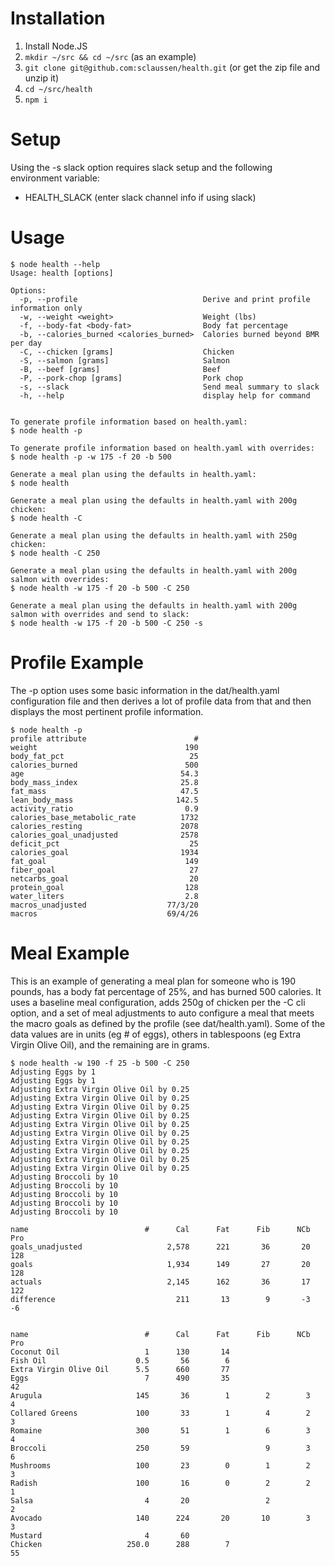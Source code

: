 # Installation

1. Install Node.JS
1. `mkdir ~/src && cd ~/src` (as an example)
1. `git clone git@github.com:sclaussen/health.git` (or get the zip file and unzip it)
1. `cd ~/src/health`
1. `npm i`



# Setup

Using the -s slack option requires slack setup and the following environment variable:
- HEALTH_SLACK (enter slack channel info if using slack)



# Usage

```
$ node health --help
Usage: health [options]

Options:
  -p, --profile                            Derive and print profile information only
  -w, --weight <weight>                    Weight (lbs)
  -f, --body-fat <body-fat>                Body fat percentage
  -b, --calories_burned <calories_burned>  Calories burned beyond BMR per day
  -C, --chicken [grams]                    Chicken
  -S, --salmon [grams]                     Salmon
  -B, --beef [grams]                       Beef
  -P, --pork-chop [grams]                  Pork chop
  -s, --slack                              Send meal summary to slack
  -h, --help                               display help for command


To generate profile information based on health.yaml:
$ node health -p

To generate profile information based on health.yaml with overrides:
$ node health -p -w 175 -f 20 -b 500

Generate a meal plan using the defaults in health.yaml:
$ node health

Generate a meal plan using the defaults in health.yaml with 200g chicken:
$ node health -C

Generate a meal plan using the defaults in health.yaml with 250g chicken:
$ node health -C 250

Generate a meal plan using the defaults in health.yaml with 200g salmon with overrides:
$ node health -w 175 -f 20 -b 500 -C 250

Generate a meal plan using the defaults in health.yaml with 200g salmon with overrides and send to slack:
$ node health -w 175 -f 20 -b 500 -C 250 -s
```



# Profile Example

The -p option uses some basic information in the dat/health.yaml
configuration file and then derives a lot of profile data from that
and then displays the most pertinent profile information.

```
$ node health -p
profile attribute                        #
weight                                 190
body_fat_pct                            25
calories_burned                        500
age                                   54.3
body_mass_index                       25.8
fat_mass                              47.5
lean_body_mass                       142.5
activity_ratio                         0.9
calories_base_metabolic_rate          1732
calories_resting                      2078
calories_goal_unadjusted              2578
deficit_pct                             25
calories_goal                         1934
fat_goal                               149
fiber_goal                              27
netcarbs_goal                           20
protein_goal                           128
water_liters                           2.8
macros_unadjusted                  77/3/20
macros                             69/4/26
```



# Meal Example

This is an example of generating a meal plan for someone who is 190
pounds, has a body fat percentage of 25%, and has burned 500 calories.
It uses a baseline meal configuration, adds 250g of chicken per the -C
cli option, and a set of meal adjustments to auto configure a meal
that meets the macro goals as defined by the profile (see
dat/health.yaml).  Some of the data values are in units (eg # of
eggs), others in tablespoons (eg Extra Virgin Olive Oil), and the
remaining are in grams.

```
$ node health -w 190 -f 25 -b 500 -C 250
Adjusting Eggs by 1
Adjusting Eggs by 1
Adjusting Extra Virgin Olive Oil by 0.25
Adjusting Extra Virgin Olive Oil by 0.25
Adjusting Extra Virgin Olive Oil by 0.25
Adjusting Extra Virgin Olive Oil by 0.25
Adjusting Extra Virgin Olive Oil by 0.25
Adjusting Extra Virgin Olive Oil by 0.25
Adjusting Extra Virgin Olive Oil by 0.25
Adjusting Extra Virgin Olive Oil by 0.25
Adjusting Extra Virgin Olive Oil by 0.25
Adjusting Extra Virgin Olive Oil by 0.25
Adjusting Broccoli by 10
Adjusting Broccoli by 10
Adjusting Broccoli by 10
Adjusting Broccoli by 10
Adjusting Broccoli by 10

name                          #      Cal      Fat      Fib      NCb      Pro
goals_unadjusted                   2,578      221       36       20      128
goals                              1,934      149       27       20      128
actuals                            2,145      162       36       17      122
difference                           211       13        9       -3       -6


name                          #      Cal      Fat      Fib      NCb      Pro
Coconut Oil                   1      130       14
Fish Oil                    0.5       56        6
Extra Virgin Olive Oil      5.5      660       77
Eggs                          7      490       35                         42
Arugula                     145       36        1        2        3        4
Collared Greens             100       33        1        4        2        3
Romaine                     300       51        1        6        3        4
Broccoli                    250       59                 9        3        6
Mushrooms                   100       23        0        1        2        3
Radish                      100       16        0        2        2        1
Salsa                         4       20                 2                 2
Avocado                     140      224       20       10        3        3
Mustard                       4       60
Chicken                   250.0      288        7                         55
```

